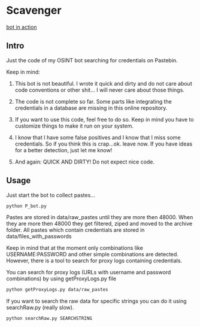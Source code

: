 # Scavenger

[bot in action](https://twitter.com/scr_hyena)

## Intro
Just the code of my OSINT bot searching for credentials on Pastebin.

Keep in mind:
1. This bot is not beautiful. I wrote it quick and dirty and do not care about code conventions or other shit... I will never care about those things.
	
2. The code is not complete so far. Some parts like integrating the credentials in a database are missing in this online repository. 
	
3. If you want to use this code, feel free to do so. Keep in mind you have to customize things to make it run on your system.
	
4. I know that I have some false positives and I know that I miss some credentials. So if you think this is crap...ok. leave now. If you have ideas for a better detection, just let me know!
	
5. And again: QUICK AND DIRTY! Do not expect nice code.

## Usage

Just start the bot to collect pastes...
```sh
python P_bot.py
```
Pastes are stored in data/raw_pastes until they are more then 48000.
When they are more then 48000 they get filtered, ziped and moved to the archive folder. 
All pastes which contain credentials are stored in data/files_with_passwords

Keep in mind that at the moment only combinations like USERNAME:PASSWORD and other simple combinations are detected.
However, there is a tool to search for proxy logs containing credentials. 

You can search for proxy logs (URLs with username and password combinations) by using getProxyLogs.py file
```sh
python getProxyLogs.py data/raw_pastes
```

If you want to search the raw data for specific strings you can do it using searchRaw.py (really slow). 
```sh
python searchRaw.py SEARCHSTRING
```
